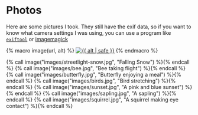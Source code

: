 # Photos

Here are some pictures I took. They still have the exif data, so if you want to know what camera settings I was using, you can use a program like [`exiftool`](https://github.com/exiftool/exiftool) or [imagemagick](https://imagemagick.org/index.php)

{% macro image(url, alt) %}
<a href="{{ url | safe }}" title="{{ alt | safe }}"><img src="{{ url | safe }}" alt="{{ alt | safe }}"></a>
{% endmacro %}

{% call image("images/streetlight-snow.jpg", "Falling Snow") %}{% endcall %}
{% call image("images/bee.jpg", "Bee taking flight") %}{% endcall %}
{% call image("images/butterfly.jpg", "Butterfly enjoying a meal") %}{% endcall %}
{% call image("images/birds.jpg", "Bird stretching") %}{% endcall %}
{% call image("images/sunset.jpg", "A pink and blue sunset") %}{% endcall %}
{% call image("images/sapling.jpg", "A sapling") %}{% endcall %}
{% call image("images/squirrel.jpg", "A squirrel making eye contact") %}{% endcall %}
